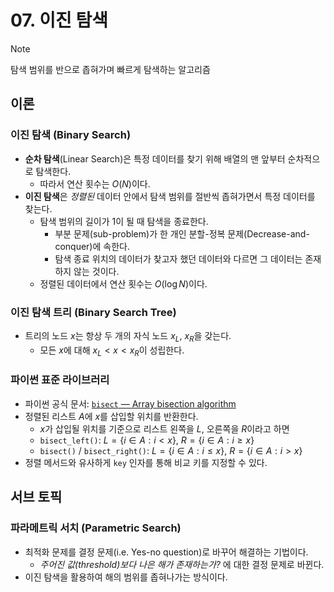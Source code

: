 # 07. 이진 탐색

> [!NOTE]
> 탐색 범위를 반으로 좁혀가며 빠르게 탐색하는 알고리즘

## 이론
### 이진 탐색 (Binary Search)
- **순차 탐색**(Linear Search)은 특정 데이터를 찾기 위해 배열의 맨 앞부터 순차적으로 탐색한다.
    - 따라서 연산 횟수는 $O(N)$이다.
- **이진 탐색**은 *정렬된* 데이터 안에서 탐색 범위를 절반씩 좁혀가면서 특정 데이터를 찾는다.
    - 탐색 범위의 길이가 1이 될 때 탐색을 종료한다. 
        - 부분 문제(sub-problem)가 한 개인 분할-정복 문제(Decrease-and-conquer)에 속한다.
        - 탐색 종료 위치의 데이터가 찾고자 했던 데이터와 다르면 그 데이터는 존재하지 않는 것이다.
    - 정렬된 데이터에서 연산 횟수는 $O(\log N)$이다.

### 이진 탐색 트리 (Binary Search Tree)
- 트리의 노드 $x$는 항상 두 개의 자식 노드 $x_L$, $x_R$을 갖는다.
    - 모든 $x$에 대해 $x_L \lt x \lt x_R$이 성립한다.

### 파이썬 표준 라이브러리
- 파이썬 공식 문서: [`bisect` — Array bisection algorithm](https://docs.python.org/3/library/bisect.html#module-bisect)
- 정렬된 리스트 $A$에 $x$를 삽입할 위치를 반환한다.
    - $x$가 삽입될 위치를 기준으로 리스트 왼쪽을 $L$, 오른쪽을 $R$이라고 하면
    - `bisect_left()`: $L = \lbrace i \in A: i \lt x \rbrace$, $R = \lbrace i \in A: i \geq x \rbrace$
    - `bisect()` / `bisect_right()`: $L = \lbrace i \in A: i \leq x \rbrace$, $R = \lbrace i \in A: i \gt x \rbrace$
- 정렬 메서드와 유사하게 `key` 인자를 통해 비교 키를 지정할 수 있다.

## 서브 토픽
### 파라메트릭 서치 (Parametric Search)
- 최적화 문제를 결정 문제(i.e. Yes-no question)로 바꾸어 해결하는 기법이다.
    - *주어진 값(threshold)보다 나은 해가 존재하는가?* 에 대한 결정 문제로 바뀐다.
- 이진 탐색을 활용하여 해의 범위를 좁혀나가는 방식이다.

